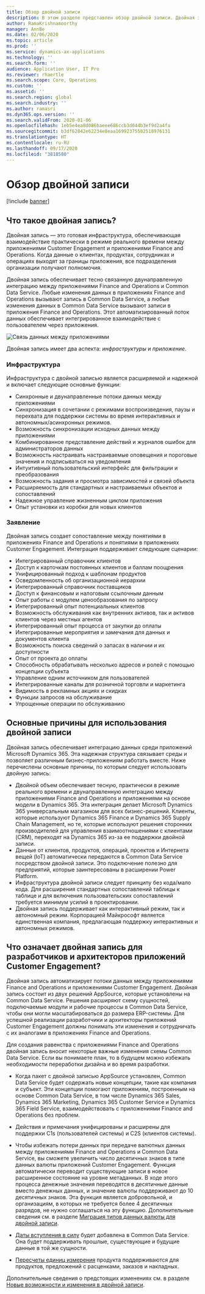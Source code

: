 ```yaml
---
title: Обзор двойной записи
description: В этом разделе представлен обзор двойной записи. Двойная запись — это инфраструктура, обеспечивающая взаимодействие практически в режиме реального времени между приложениями на основе модели Microsoft Dynamics 365 и приложениями Finance and Operations.
author: RamaKrishnamoorthy
manager: AnnBe
ms.date: 02/06/2020
ms.topic: article
ms.prod: ''
ms.service: dynamics-ax-applications
ms.technology: ''
ms.search.form: ''
audience: Application User, IT Pro
ms.reviewer: rhaertle
ms.search.scope: Core, Operations
ms.custom: ''
ms.assetid: ''
ms.search.region: global
ms.search.industry: ''
ms.author: ramasri
ms.dyn365.ops.version: ''
ms.search.validFrom: 2020-01-06
ms.openlocfilehash: 1eb5e4ea8d086baeee686ccb3d044b3ef9d2a4fa
ms.sourcegitcommit: b3df62842e62234e8eaa16992375582518976131
ms.translationtype: HT
ms.contentlocale: ru-RU
ms.lasthandoff: 09/17/2020
ms.locfileid: "3818580"
---
```

# <a name="dual-write-overview"></a>Обзор двойной записи

[!include [banner](../../includes/banner.md)]



## <a name="what-is-dual-write"></a>Что такое двойная запись?

Двойная запись — это готовая инфраструктура, обеспечивающая взаимодействие практически в режиме реального времени между приложениями Customer Engagement и приложениями Finance and Operations. Когда данные о клиентах, продуктах, сотрудниках и операциях выходят за границы приложения, все подразделения организации получают полномочия.

Двойная запись обеспечивает тесно связанную двунаправленную интеграцию между приложениями Finance and Operations и Common Data Service. Любые изменения данных в приложениях Finance and Operations вызывают запись в Common Data Service, а любые изменения данных в Common Data Service вызывают записи в приложения Finance and Operations. Этот автоматизированный поток данных обеспечивает интегрированное взаимодействие с пользователем через приложения.

![Связь данных между приложениями](media/dual-write-overview.jpg)

Двойная запись имеет два аспекта: *инфраструктуры* и *приложение*.

### <a name="infrastructure"></a>Инфраструктура

Инфраструктура с двойной записью является расширяемой и надежной и включает следующие основные функции:

+ Синхронные и двунаправленные потоки данных между приложениями
+ Синхронизация в сочетании с режимами воспроизведения, паузы и перехвата для поддержки системы во время интерактивных и автономных/асинхронных режимов.
+ Возможность синхронизации исходных данных между приложениями
+ Комбинированное представление действий и журналов ошибок для администраторов данных
+ Возможность настраивать настраиваемые оповещения и пороговые значения и подписываться на уведомления
+ Интуитивный пользовательский интерфейс для фильтрации и преобразования
+ Возможность задания и просмотра зависимостей и связей объекта
+ Расширяемость для стандартных и настраиваемых объектов и сопоставлений
+ Надежное управление жизненным циклом приложения
+ Опыт установки из коробки для новых клиентов

### <a name="application"></a>Заявление

Двойная запись создает сопоставление между понятиями в приложениях Finance and Operations и понятиями в приложениях Customer Engagement. Интеграция поддерживает следующие сценарии:

+ Интегрированный справочник клиентов
+ Доступ к карточкам постоянных клиентов и баллам поощрения
+ Унифицированный подход к шаблонам продуктов
+ Осведомленность об организационной иерархии
+ Интегрированный справочник поставщиков
+ Доступ к финансовым и налоговым ссылочным данным
+ Опыт работы с модулем ценообразования по запросу
+ Интегрированный опыт потенциальных клиентов
+ Возможность обслуживания как внутренних активов, так и активов клиентов через местных агентов
+ Интегрированный опыт процесса от закупки до оплаты
+ Интегрированные мероприятия и замечания для данных и документов клиента
+ Возможность поиска сведений о запасах в наличии и их доступности
+ Опыт от проекта до оплаты
+ Способность обрабатывать несколько адресов и ролей с помощью концепции субъекта
+ Управление одним источником для пользователей
+ Интегрированные каналы для розничной торговли и маркетинга
+ Видимость в рекламных акциях и скидках
+ Функции запросов на обслуживание
+ Упрощенные операции по обслуживанию

## <a name="top-reasons-to-use-dual-write"></a>Основные причины для использования двойной записи

Двойная запись обеспечивает интеграцию данных среди приложений Microsoft Dynamics 365. Эта надежная структура связывает среды и позволяет различным бизнес-приложениям работать вместе. Ниже перечислены основные причины, по которым следует использовать двойную запись:

+ Двойной объем обеспечивает тесную, практически в режиме реального времени и двунаправленную интеграцию между приложениями Finance and Operations и приложениями на основе модели в Dynamics 365. Эта интеграция делает Microsoft Dynamics 365 универсальным магазином для всех бизнес-решений. Клиенты, которые используют Dynamics 365 Finance и Dynamics 365 Supply Chain Management, но те, которые используют решения сторонних производителей для управления взаимоотношениями с клиентами (CRM), переходят на Dynamics 365 из-за ее поддержки двойной записи.
+ Данные от клиентов, продуктов, операций, проектов и Интернета вещей (IoT) автоматически передаются в Common Data Service посредством двойной записи. Это подключение полезно для предприятий, которые заинтересованы в расширении Power Platform.
+ Инфраструктура двойной записи следует принципу без кода/мало кода. Для расширения стандартных сопоставлений таблицы к таблице и для включения пользовательских сопоставлений требуется минимум усилий в проектировании.
+ Двойная запись поддерживает как интерактивный режим, так и автономный режим. Корпорацией Майкрософт является единственная компания, предлагающая поддержку интерактивных и автономных режимов.

## <a name="what-does-dual-write-mean-for-developers-and-architects-of-customer-engagement-apps"></a><a id="developer-architect"></a>Что означает двойная запись для разработчиков и архитекторов приложений Customer Engagement?

Двойная запись автоматизирует потоки данных между приложениями Finance and Operations и приложениями Customer Engagement. Двойная запись состоит из двух решений AppSource, которые установлены на Common Data Service. Решения расширяют схему сущностей, подключаемые модули и рабочие процессы в Common Data Service, чтобы они могли масштабироваться до размера ERP-системы. Для успешной реализации разработчики и архитекторы приложений Customer Engagement должны понимать эти изменения и сотрудничать с их аналогами в приложениях Finance and Operations.

Для создания равенства с приложениями Finance and Operations двойная запись вносит некоторые важные изменения схемы Common Data Service. Если вы понимаете план, то в будущем можно избежать необходимости переработки дизайна и во время разработки.

+ Когда пакет с двойной записью AppSource установлен, Common Data Service будет содержать новые концепции, такие как компания и субъект. Эти концепции помогают приложениям, построенным на основе Common Data Service, в том числе Dynamics 365 Sales, Dynamics 365 Marketing, Dynamics 365 Customer Service и Dynamics 365 Field Service, взаимодействовать с приложениями Finance and Operations без проблем.

+ Действия и примечания унифицированы и расширены для поддержки C1s (пользователей системы) и C2S (клиентов системы).

+ Чтобы избежать потери данных при передаче валютных данных между приложениями Finance and Operations и Common Data Service, вы сможете увеличить число десятичных знаков в типе данных валюты приложений Customer Engagement. Функция автоматически переводит существующие записи в новое расширенное состояние на уровне метаданных. В ходе этого процесса денежные значения переводятся в десятичные данные вместо денежных данных, и значение валюты поддерживают до 10 десятичных знаков. Эта функция является добровольной, и организациям, в которых не требуется более 4 десятичных разрядов, не нужно соглашаться на эту функцию. Дополнительные сведения см. в разделе [Миграция типов данных валюты для двойной записи](currrency-decimal-places.md).

+ [Даты вступления в силу](../../dev-tools/date-effectivity.md) будет добавлена в Common Data Service. Она будет поддерживать прошлые, существующие и будущие данные в той же сущности.

+ [Пересчеты единиц измерения](../../../../supply-chain/pim/tasks/manage-unit-measure.md) продукта поддерживаются для продуктов, предложений с расценками, заказов и накладных.

Дополнительные сведения о предстоящих изменениях см. в разделе [Новые возможности и изменения в двойной записи](whats-new-dual-write.md).

